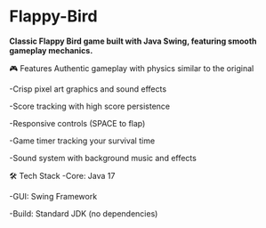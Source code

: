 # Flappy-Bird
**Classic Flappy Bird game built with Java Swing, featuring smooth gameplay mechanics.**

🎮 Features
Authentic gameplay with physics similar to the original

-Crisp pixel art graphics and sound effects

-Score tracking with high score persistence

-Responsive controls (SPACE to flap)

-Game timer tracking your survival time

-Sound system with background music and effects

🛠️ Tech Stack
-Core: Java 17

-GUI: Swing Framework

-Build: Standard JDK (no dependencies)
